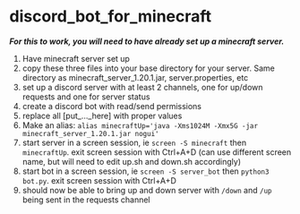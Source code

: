 # discord_bot_for_minecraft

***For this to work, you will need to have already set up a minecraft server.***

1. Have minecraft server set up
2. copy these three files into your base directory for your server. Same directory as minecraft_server_1.20.1.jar, server.properties, etc
3. set up a discord server with at least 2 channels, one for up/down requests and one for server status
4. create a discord bot with read/send permissions
5. replace all [put_..._here] with proper values
6. Make an alias: `alias minecraftUp='java -Xms1024M -Xmx5G -jar minecraft_server_1.20.1.jar nogui'`
7. start server in a screen session, ie `screen -S minecraft` then `minecraftUp`. exit screen session with Ctrl+A+D
   (can use different screen name, but will need to edit up.sh and down.sh accordingly)
9. start bot in a screen session, ie `screen -S server_bot` then `python3 bot.py`. exit screen session with Ctrl+A+D
10. should now be able to bring up and down server with `/down` and `/up` being sent in the requests channel
